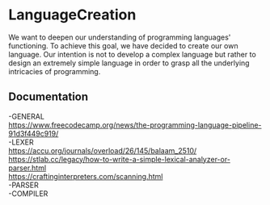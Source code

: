 # LanguageCreation
We want to deepen our understanding of programming languages' functioning. To achieve this goal, we have decided to create our own language. Our intention is not to develop a complex language but rather to design an extremely simple language in order to grasp all the underlying intricacies of programming.

## Documentation
-GENERAL     
  https://www.freecodecamp.org/news/the-programming-language-pipeline-91d3f449c919/    
-LEXER    
https://accu.org/journals/overload/26/145/balaam_2510/   
https://stlab.cc/legacy/how-to-write-a-simple-lexical-analyzer-or-parser.html   
https://craftinginterpreters.com/scanning.html    
-PARSER     
-COMPILER    
   
